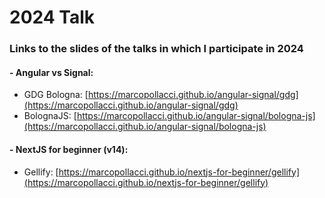# 2024 Talk

### Links to the slides of the talks in which I participate in 2024

#### - Angular vs Signal:

- GDG Bologna: [https://marcopollacci.github.io/angular-signal/gdg](https://marcopollacci.github.io/angular-signal/gdg)
- BolognaJS: [https://marcopollacci.github.io/angular-signal/bologna-js](https://marcopollacci.github.io/angular-signal/bologna-js)

#### - NextJS for beginner (v14):

- Gellify: [https://marcopollacci.github.io/nextjs-for-beginner/gellify](https://marcopollacci.github.io/nextjs-for-beginner/gellify)
